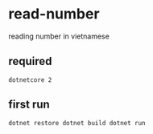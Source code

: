 # read-number
reading number in vietnamese

## required
`
dotnetcore 2
`

## first run
`
dotnet restore
dotnet build
dotnet run
`
